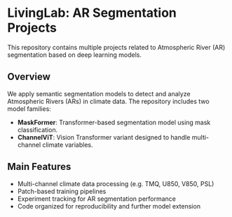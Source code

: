 # LivingLab: AR Segmentation Projects

This repository contains multiple projects related to Atmospheric River (AR) segmentation based on deep learning models.

## Overview

We apply semantic segmentation models to detect and analyze Atmospheric Rivers (ARs) in climate data. The repository includes two model families:

- **MaskFormer**: Transformer-based segmentation model using mask classification.
- **ChannelViT**: Vision Transformer variant designed to handle multi-channel climate variables.

## Main Features

- Multi-channel climate data processing (e.g. TMQ, U850, V850, PSL)
- Patch-based training pipelines
- Experiment tracking for AR segmentation performance
- Code organized for reproducibility and further model extension
